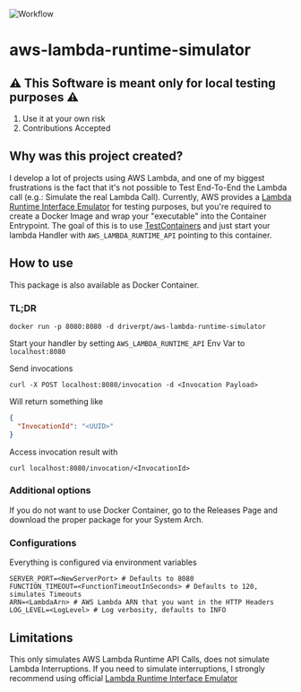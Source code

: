![Workflow](https://github.com/driverpt/aws-lambda-runtime-simulator/actions/workflows/pr.yml/badge.svg)

# aws-lambda-runtime-simulator

## ⚠️ This Software is meant only for local testing purposes ⚠️
1. Use it at your own risk
2. Contributions Accepted

## Why was this project created?
I develop a lot of projects using AWS Lambda, and one of my biggest frustrations is the fact
that it's not possible to Test End-To-End the Lambda call (e.g.: Simulate the real Lambda Call).
Currently, AWS provides a [Lambda Runtime Interface Emulator](https://github.com/aws/aws-lambda-runtime-interface-emulator)
for testing purposes, but you're required to create a Docker Image and wrap your "executable" into the Container Entrypoint.
The goal of this is to use [TestContainers](https://www.testcontainers.org/) and just start your lambda Handler with `AWS_LAMBDA_RUNTIME_API`
pointing to this container.

## How to use
This package is also available as Docker Container.

### TL;DR
```shell
docker run -p 8080:8080 -d driverpt/aws-lambda-runtime-simulator
```

Start your handler by setting `AWS_LAMBDA_RUNTIME_API` Env Var to `localhost:8080`

Send invocations
```shell
curl -X POST localhost:8080/invocation -d <Invocation Payload>
```

Will return something like
```json
{
  "InvocationId": "<UUID>"
}
```

Access invocation result with
```shell
curl localhost:8080/invocation/<InvocationId>
```

### Additional options
If you do not want to use Docker Container, go to the Releases Page and download the proper package for your System Arch.

### Configurations
Everything is configured via environment variables

```shell
SERVER_PORT=<NewServerPort> # Defaults to 8080
FUNCTION_TIMEOUT=<FunctionTimeoutInSeconds> # Defaults to 120, simulates Timeouts
ARN=<LambdaArn> # AWS Lambda ARN that you want in the HTTP Headers
LOG_LEVEL=<LogLevel> # Log verbosity, defaults to INFO
```

## Limitations
This only simulates AWS Lambda Runtime API Calls, does not simulate Lambda Interruptions.
If you need to simulate interruptions, I strongly recommend using official [Lambda Runtime Interface Emulator](https://github.com/aws/aws-lambda-runtime-interface-emulator)
